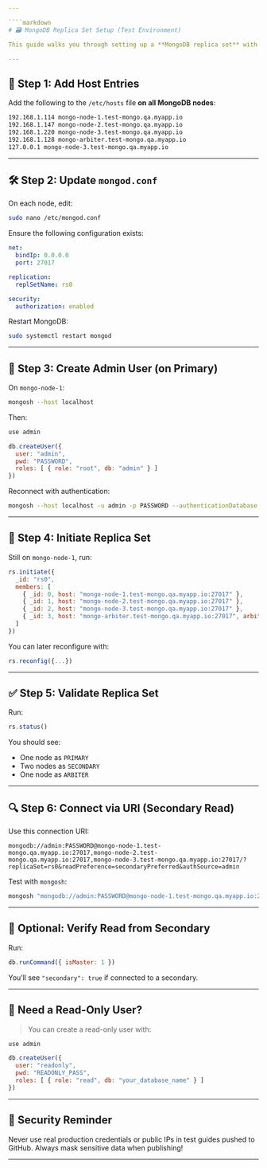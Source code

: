 ```yaml
---

````markdown
# 🗃️ MongoDB Replica Set Setup (Test Environment)

This guide walks you through setting up a **MongoDB replica set** with an arbiter, using test domains for a QA or staging environment.

---
```


## 🔧 Step 1: Add Host Entries

Add the following to the `/etc/hosts` file **on all MongoDB nodes**:

```bash
192.168.1.114 mongo-node-1.test-mongo.qa.myapp.io
192.168.1.147 mongo-node-2.test-mongo.qa.myapp.io
192.168.1.220 mongo-node-3.test-mongo.qa.myapp.io
192.168.1.128 mongo-arbiter.test-mongo.qa.myapp.io
127.0.0.1 mongo-node-3.test-mongo.qa.myapp.io
````

---

## 🛠️ Step 2: Update `mongod.conf`

On each node, edit:

```bash
sudo nano /etc/mongod.conf
```

Ensure the following configuration exists:

```yaml
net:
  bindIp: 0.0.0.0
  port: 27017

replication:
  replSetName: rs0

security:
  authorization: enabled
```

Restart MongoDB:

```bash
sudo systemctl restart mongod
```

---

## 🔐 Step 3: Create Admin User (on Primary)

On `mongo-node-1`:

```bash
mongosh --host localhost
```

Then:

```js
use admin

db.createUser({
  user: "admin",
  pwd: "PASSWORD",
  roles: [ { role: "root", db: "admin" } ]
})
```

Reconnect with authentication:

```bash
mongosh --host localhost -u admin -p PASSWORD --authenticationDatabase admin
```

---

## 🧬 Step 4: Initiate Replica Set

Still on `mongo-node-1`, run:

```js
rs.initiate({
  _id: "rs0",
  members: [
    { _id: 0, host: "mongo-node-1.test-mongo.qa.myapp.io:27017" },
    { _id: 1, host: "mongo-node-2.test-mongo.qa.myapp.io:27017" },
    { _id: 2, host: "mongo-node-3.test-mongo.qa.myapp.io:27017" },
    { _id: 3, host: "mongo-arbiter.test-mongo.qa.myapp.io:27017", arbiterOnly: true }
  ]
})
```

You can later reconfigure with:

```js
rs.reconfig({...})
```

---

## ✅ Step 5: Validate Replica Set

Run:

```js
rs.status()
```

You should see:

* One node as `PRIMARY`
* Two nodes as `SECONDARY`
* One node as `ARBITER`

---

## 🔍 Step 6: Connect via URI (Secondary Read)

Use this connection URI:

```
mongodb://admin:PASSWORD@mongo-node-1.test-mongo.qa.myapp.io:27017,mongo-node-2.test-mongo.qa.myapp.io:27017,mongo-node-3.test-mongo.qa.myapp.io:27017/?replicaSet=rs0&readPreference=secondaryPreferred&authSource=admin
```

Test with `mongosh`:

```bash
mongosh "mongodb://admin:PASSWORD@mongo-node-1.test-mongo.qa.myapp.io:27017,mongo-node-2.test-mongo.qa.myapp.io:27017,mongo-node-3.test-mongo.qa.myapp.io:27017/?replicaSet=rs0&readPreference=secondaryPreferred&authSource=admin"
```

---

## 🧪 Optional: Verify Read from Secondary

Run:

```js
db.runCommand({ isMaster: 1 })
```

You’ll see `"secondary": true` if connected to a secondary.

---

## 👤 Need a Read-Only User?

> You can create a read-only user with:

```js
use admin

db.createUser({
  user: "readonly",
  pwd: "READONLY_PASS",
  roles: [ { role: "read", db: "your_database_name" } ]
})
```

---

## 🧼 Security Reminder

Never use real production credentials or public IPs in test guides pushed to GitHub. Always mask sensitive data when publishing!

---
